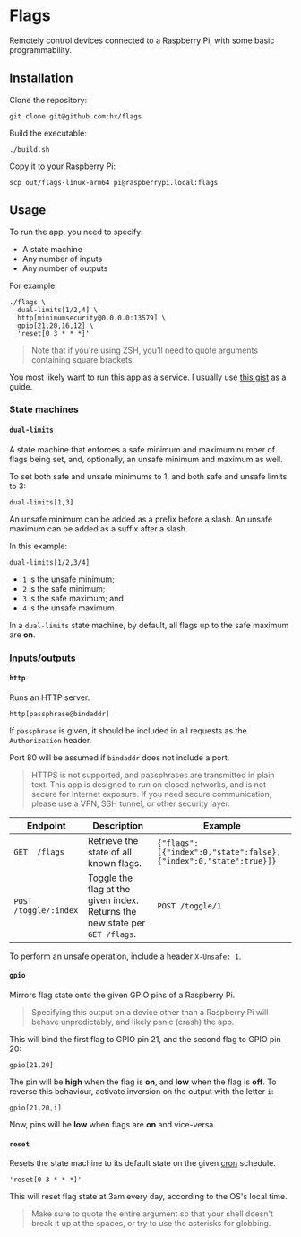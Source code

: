 # Flags

Remotely control devices connected to a Raspberry Pi, with some basic programmability.

## Installation

Clone the repository:

```shell
git clone git@github.com:hx/flags
```

Build the executable:

```shell
./build.sh
```

Copy it to your Raspberry Pi:

```shell
scp out/flags-linux-arm64 pi@raspberrypi.local:flags
```

## Usage

To run the app, you need to specify:

- A state machine
- Any number of inputs
- Any number of outputs

For example:

```shell
./flags \
  dual-limits[1/2,4] \
  http[minimumsecurity@0.0.0.0:13579] \
  gpio[21,20,16,12] \
  'reset[0 3 * * *]'
```

> Note that if you're using ZSH, you'll need to quote arguments containing square brackets.

You most likely want to run this app as a service. I usually use
[this gist](https://gist.github.com/hx/e49e61d4337eed860313774935c3b68e) as a guide.

### State machines

#### `dual-limits`

A state machine that enforces a safe minimum and maximum number of flags being set, and, optionally, an unsafe minimum 
and maximum as well.

To set both safe and unsafe minimums to 1, and both safe and unsafe limits to 3:

```shell
dual-limits[1,3]
```

An unsafe minimum can be added as a prefix before a slash. An unsafe maximum can be added as a suffix after a slash.

In this example:

```shell
dual-limits[1/2,3/4]
```

- `1` is the unsafe minimum;
- `2` is the safe minimum;
- `3` is the safe maximum; and
- `4` is the unsafe maximum.

In a `dual-limits` state machine, by default, all flags up to the safe maximum are **on**.

### Inputs/outputs

#### `http`

Runs an HTTP server.

```shell
http[passphrase@bindaddr]
```

If `passphrase` is given, it should be included in all requests as the `Authorization` header.

Port 80 will be assumed if `bindaddr` does not include a port.

> HTTPS is not supported, and passphrases are transmitted in plain text. This app is designed to run on closed networks, 
> and is not secure for Internet exposure. If you need secure communication, please use a VPN, SSH tunnel, or other 
> security layer.

| Endpoint              | Description                                                                 | Example                                                          |
|-----------------------|-----------------------------------------------------------------------------|------------------------------------------------------------------|
| `GET  /flags`         | Retrieve the state of all known flags.                                      | `{"flags":[{"index":0,"state":false},{"index":0,"state":true}]}` |
| `POST /toggle/:index` | Toggle the flag at the given index. Returns the new state per `GET /flags`. | `POST /toggle/1`                                                 |

To perform an unsafe operation, include a header `X-Unsafe: 1`.

#### `gpio`

Mirrors flag state onto the given GPIO pins of a Raspberry Pi.

> Specifying this output on a device other than a Raspberry Pi will behave unpredictably, and likely panic (crash) the
> app.

This will bind the first flag to GPIO pin 21, and the second flag to GPIO pin 20:

```shell
gpio[21,20]
```

The pin will be **high** when the flag is **on**, and **low** when the flag is **off**. To reverse this behaviour, activate
inversion on the output with the letter `i`:

```shell
gpio[21,20,i]
```

Now, pins will be **low** when flags are **on** and vice-versa.

#### `reset`

Resets the state machine to its default state on the given [cron](https://crontab.guru/) schedule.

```shell
'reset[0 3 * * *]'
```

This will reset flag state at 3am every day, according to the OS's local time.

> Make sure to quote the entire argument so that your shell doesn't break it up at the spaces, or try to use the
> asterisks for globbing.
